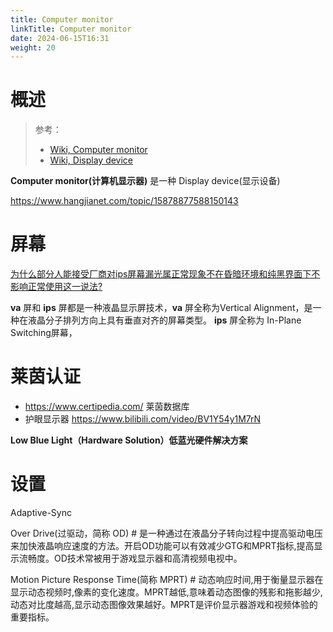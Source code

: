 ```yaml
---
title: Computer monitor
linkTitle: Computer monitor
date: 2024-06-15T16:31
weight: 20
---
```


# 概述

> 参考：
>
> - [Wiki, Computer monitor](https://en.wikipedia.org/wiki/Computer_monitor)
> - [Wiki, Display device](https://en.wikipedia.org/wiki/Display_device)

**Computer monitor(计算机显示器)** 是一种 Display device(显示设备)

https://www.hangjianet.com/topic/15878877588150143

# 屏幕

[为什么部分人能接受厂商对ips屏幕漏光属正常现象不在昏暗环境和纯黑界面下不影响正常使用这一说法?](https://www.zhihu.com/question/365405717)

**va** 屏和 **ips** 屏都是一种液晶显示屏技术，**va** 屏全称为Vertical Alignment，是一种在液晶分子排列方向上具有垂直对齐的屏幕类型。 **ips** 屏全称为 In-Plane Switching屏幕，

# 莱茵认证

- https://www.certipedia.com/ 莱茵数据库
- 护眼显示器 https://www.bilibili.com/video/BV1Y54y1M7rN

**Low Blue Light（Hardware Solution）低蓝光硬件解决方案**


# 设置

Adaptive-Sync

Over Drive(过驱动，简称 OD) # 是一种通过在液晶分子转向过程中提高驱动电压来加快液晶响应速度的方法。开启OD功能可以有效减少GTG和MPRT指标,提高显示流畅度。OD技术常被用于游戏显示器和高清视频电视中。

Motion Picture Response Time(简称 MPRT) # 动态响应时间,用于衡量显示器在显示动态视频时,像素的变化速度。MPRT越低,意味着动态图像的残影和拖影越少,动态对比度越高,显示动态图像效果越好。MPRT是评价显示器游戏和视频体验的重要指标。

